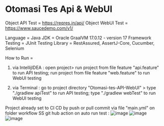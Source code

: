 # Otomasi Tes Api & WebUI

Object API Test = https://reqres.in/api/
Object WebUI Test = https://www.saucedemo.com/v1/

Language = Java
JDK = Oracle GraalVM 17.0.12 - version 17
Framework Testing = JUnit
Testing Library = RestAssured, AssertJ-Core, Cucumber, Selenium

How to Run =
1. via IntellijIDEA : open project> run project from file feature "api.feature" to run API testing; run project from file feature "web.feature" to run WebUI testing

2. via Terminal : go to project directory "Otomasi-tes-API-WebUI" > type "./gradlew apiTest" to run API testing; type "./gradlew webTest" to run WebUI testing

Project already set to CI CD by push or pull commit via file "main.yml" on folder workflow
SS git hub action on auto run test : 
![image](https://github.com/user-attachments/assets/7631232e-8d02-4303-bbd1-4989ff8c000c)
![image](https://github.com/user-attachments/assets/23340f6d-cecc-45e8-8f21-5cd684c4cc2f)
![image](https://github.com/user-attachments/assets/22ac523e-7526-4a16-a3eb-19dcd9e73034)

